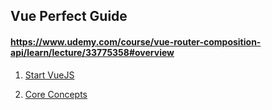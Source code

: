 ## Vue Perfect Guide

#### https://www.udemy.com/course/vue-router-composition-api/learn/lecture/33775358#overview

1. [Start VueJS](./01.%20start/README.md)

2. [Core Concepts](./02.%20concept/README.md)
